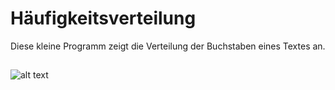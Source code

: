 # Häufigkeitsverteilung
Diese kleine Programm zeigt die Verteilung der Buchstaben eines Textes an.
##
![alt text](https://i.imgur.com/Wnl0EpE.png)

